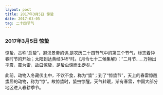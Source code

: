 ```yaml
---
layout: post
title: 2017年3月5日 惊蛰
date: 2017-03-05
tag: 二十四节气
---
```


### 2017年3月5日 惊蛰

惊蛰，古称“启蛰”，避汉景帝的讳,是农历二十四节气中的第三个节气，标志着仲春时节的开始；太阳到达黄经345°时。《月令七十二候集解》：“二月节……万物出乎震，震为雷，故曰惊蛰，是蛰虫惊而出走矣。”

此前，动物入冬藏伏土中，不饮不食，称为“蛰”；到了“惊蛰节”，天上的春雷惊醒蛰居的动物，称为“惊”。故惊蛰时，蛰虫惊醒，天气转暖，渐有春雷，中国大部分地区进入春耕季节。
